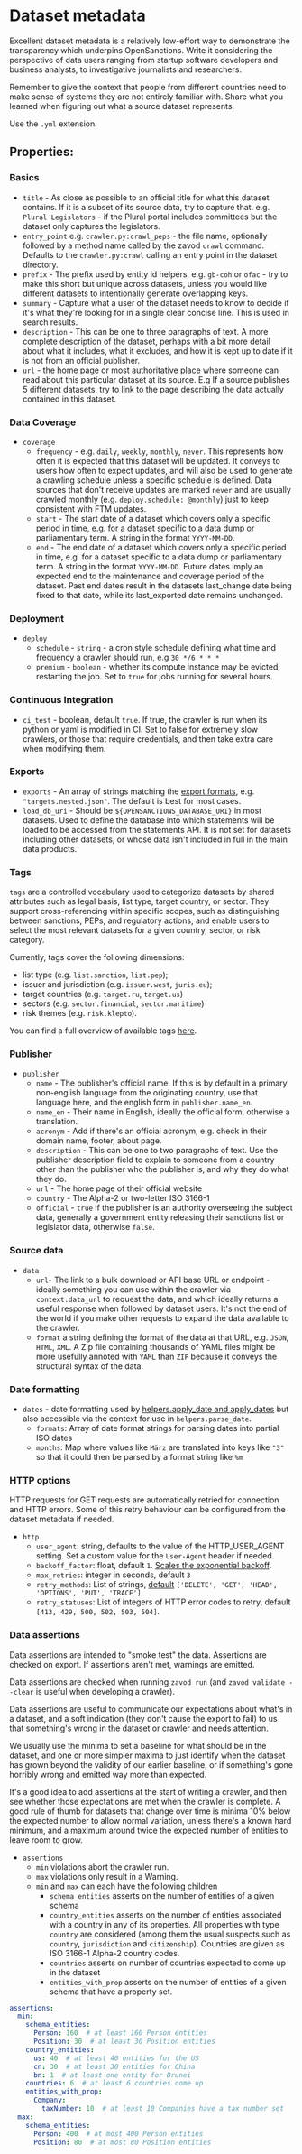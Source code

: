 # Dataset metadata

Excellent dataset metadata is a relatively low-effort way to demonstrate the transparency which underpins OpenSanctions. Write it considering the perspective of data users ranging from startup software developers and business analysts, to investigative journalists and researchers.

Remember to give the context that people from different countries need to make sense of systems they are not entirely familiar with. Share what you learned when figuring out what a source dataset represents.

Use the `.yml` extension.

## Properties:

### Basics

- `title` - As close as possible to an official title for what this dataset contains. If it is a subset of its source data, try to capture that. e.g. `Plural Legislators` - if the Plural portal includes committees but the dataset only captures the legislators.
- `entry_point` e.g. `crawler.py:crawl_peps` - the file name, optionally followed by a method name called by the zavod `crawl` command. Defaults to the `crawler.py:crawl` calling an entry point in the dataset directory.
- `prefix` - The prefix used by entity id helpers, e.g. `gb-coh` or `ofac` - try to make this short but unique across datasets, unless you would like different datasets to intentionally generate overlapping keys.
- `summary` - Capture what a user of the dataset needs to know to decide if it's what they're looking for in a single clear concise line. This is used in search results.
- `description` - This can be one to three paragraphs of text. A more complete description of the dataset, perhaps with a bit more detail about what it includes, what it excludes, and how it is kept up to date if it is not from an official publisher.
- `url` - the home page or most authoritative place where someone can read about this particular dataset at its source. E.g If a source publishes 5 different datasets, try to link to the page describing the data actually contained in this dataset.

### Data Coverage

- `coverage`
    - `frequency` - e.g. `daily`, `weekly`, `monthly`, `never`. This represents how often it is expected that this dataset will be updated. It conveys to users how often to expect updates, and will also be used to generate a crawling schedule unless a specific schedule is defined. Data sources that don't receive updates are marked `never` and are usually crawled monthly (e.g. `deploy.schedule: @monthly`) just to keep consistent with FTM updates.
    - `start` - The start date of a dataset which covers only a specific period in time, e.g. for a dataset specific to a data dump or parliamentary term. A string in the format `YYYY-MM-DD`.
    - `end` - The end date of a dataset which covers only a specific period in time, e.g. for a dataset specific to a data dump or parliamentary term. A string in the format `YYYY-MM-DD`. Future dates imply an expected end to the maintenance and coverage period of the dataset. Past end dates result in the datasets last_change date being fixed to that date, while its last_exported date remains unchanged.

### Deployment

- `deploy`
    - `schedule` - `string` - a cron style schedule defining what time and frequency a crawler should run, e.g `30 */6 * * *`
    - `premium` - `boolean` - whether its compute instance may be evicted, restarting the job. Set to `true` for jobs running for several hours.

### Continuous Integration

- `ci_test` - boolean, default `true`. If true, the crawler is run when its python or yaml is modified in CI. Set to false for extremely slow crawlers, or those that require credentials, and then take extra care when modifying them.

### Exports

- `exports` - An array of strings matching the [export formats](https://www.opensanctions.org/docs/bulk/), e.g. `"targets.nested.json"`. The default is best for most cases.
- `load_db_uri` - Should be `${OPENSANCTIONS_DATABASE_URI}` in most datasets. Used to define the database into which statements will be loaded to be accessed from the statements API. It is not set for datasets including other datasets, or whose data isn't included in full in the main data products.

### Tags

`tags` are a controlled vocabulary used to categorize datasets by shared attributes such as legal basis, list type, target country, or sector. They support cross-referencing within specific scopes, such as distinguishing between sanctions, PEPs, and regulatory actions, and enable users to select the most relevant datasets for a given country, sector, or risk category.

Currently, tags cover the following dimensions: 
- list type (e.g. `list.sanction`, `list.pep`); 
- issuer and jurisdiction (e.g. `issuer.west`, `juris.eu`);
- target countries (e.g. `target.ru`, `target.us`)
- sectors (e.g. `sector.financial`, `sector.maritime`)
- risk themes (e.g. `risk.klepto`). 

You can find a full overview of available tags [here](https://www.opensanctions.org/docs/metadata/).

### Publisher

- `publisher`
    - `name` - The publisher's official name. If this is by default in a primary non-english language from the originating country, use that language here, and the english form in `publisher.name_en`.
    - `name_en` - Their name in English, ideally the official form, otherwise a translation.
    - `acronym` - Add if there's an official acronym, e.g. check in their domain name, footer, about page.
    - `description` - This can be one to two paragraphs of text. Use the publisher description field to explain to someone from a country other than the publisher who the publisher is, and why they do what they do.
    - `url` - The home page of their official website
    - `country` - The Alpha-2 or two-letter ISO 3166-1
    - `official` - `true` if the publisher is an authority overseeing the subject data, generally a government entity releasing their sanctions list or legislator data, otherwise `false`.

### Source data

- `data`
    - `url`- The link to a bulk download or API base URL or endpoint - ideally something you can use within the crawler via `context.data_url` to request the data, and which ideally returns a useful response when followed by dataset users. It's not the end of the world if you make other requests to expand the data available to the crawler.
    - `format` a string defining the format of the data at that URL, e.g. `JSON`, `HTML`, `XML`. A Zip file containing thousands of YAML files might be more usefully annoted with `YAML` than `ZIP` because it conveys the structural syntax of the data.

### Date formatting

- `dates` - date formatting used by [helpers.apply_date and apply_dates](helpers.md#zavod.helpers.apply_date) but also accessible via the context for use in `helpers.parse_date`.
  - `formats`: Array of date format strings for parsing dates into partial ISO dates
  - `months`: Map where values like `März` are translated into keys like `"3"` so that it could then be parsed by a format string like `%m`

### HTTP options

HTTP requests for GET requests are automatically retried for connection and HTTP errors. Some of this retry behaviour can be configured from the dataset metadata if needed.

- `http`
    - `user_agent`: string, defaults to the value of the HTTP_USER_AGENT setting. Set a custom value for the `User-Agent` header if needed.
    - `backoff_factor`: float, default `1`. [Scales the exponential backoff](https://urllib3.readthedocs.io/en/stable/reference/urllib3.util.html#urllib3.util.Retry.DEFAULT_ALLOWED_METHODS:~:text=with%20None.-,backoff_factor,-(float)%20%E2%80%93).
    - `max_retries`: integer in seconds, default `3`
    - `retry_methods`: List of strings, [default](https://urllib3.readthedocs.io/en/stable/reference/urllib3.util.html#urllib3.util.Retry.DEFAULT_ALLOWED_METHODS) `['DELETE', 'GET', 'HEAD', 'OPTIONS', 'PUT', 'TRACE']`
    - `retry_statuses`: List of integers of HTTP error codes to retry, default `[413, 429, 500, 502, 503, 504]`.

### Data assertions

Data assertions are intended to "smoke test" the data. Assertions are checked on export. If assertions aren't met, warnings are emitted.

Data assertions are checked when running `zavod run` (and `zavod validate --clear` is useful when developing a crawler).

Data assertions are useful to communicate our expectations about what's in a dataset, and a soft indication (they don't cause the export to fail) to us that something's wrong in the dataset or crawler and needs attention.

We usually use the minima to set a baseline for what should be in the dataset, and one or more simpler maxima to just identify when the dataset has grown beyond the validity of our earlier baseline, or if something's gone horribly wrong and emitted way more than expected.

It's a good idea to add assertions at the start of writing a crawler, and then see whether those expectations are met when the crawler is complete. A good rule of thumb for datasets that change over time is minima 10% below the expected number to allow normal variation, unless there's a known hard minimum, and a maximum around twice the expected number of entities to leave room to grow.

- `assertions`
  - `min` violations abort the crawler run.
  - `max` violations only result in a Warning.
  - `min` and `max` can each have the following children
    - `schema_entities` asserts on the number of entities of a given schema
    - `country_entities` asserts on the number of entities associated with a country in any of its properties. All properties with type `country` are considered (among them the usual suspects such as `country`, `jurisdiction` and `citizenship`). Countries are given as ISO 3166-1 Alpha-2 country codes.
    - `countries` asserts on number of countries expected to come up in the dataset
    - `entities_with_prop` asserts on the number of entities of a given schema that have a property set.


```yaml
assertions:
  min:
    schema_entities:
      Person: 160  # at least 160 Person entities
      Position: 30  # at least 30 Position entities
    country_entities:
      us: 40  # at least 40 entities for the US
      cn: 30  # at least 30 entities for China
      bn: 1  # at least one entity for Brunei
    countries: 6  # at least 6 countries come up
    entities_with_prop:
      Company:
        taxNumber: 10  # at least 10 Companies have a tax number set
  max:
    schema_entities:
      Person: 400  # at most 400 Person entities
      Position: 80  # at most 80 Position entities
```
